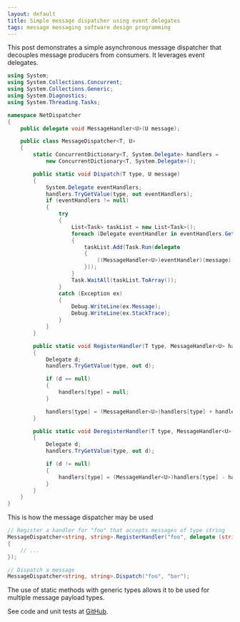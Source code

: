 ```yaml
---
layout: default
title: Simple message dispatcher using event delegates
tags: message messaging software design programming
---
```


This post demonstrates a simple asynchronous message dispatcher that decouples message producers from consumers. It leverages event delegates.

```c#
using System;
using System.Collections.Concurrent;
using System.Collections.Generic;
using System.Diagnostics;
using System.Threading.Tasks;

namespace NetDispatcher
{
    public delegate void MessageHandler<U>(U message);

    public class MessageDispatcher<T, U>
    {
        static ConcurrentDictionary<T, System.Delegate> handlers =
            new ConcurrentDictionary<T, System.Delegate>();

        public static void Dispatch(T type, U message)
        {
            System.Delegate eventHandlers;
            handlers.TryGetValue(type, out eventHandlers);
            if (eventHandlers != null)
            {
                try
                {
                    List<Task> taskList = new List<Task>();
                    foreach (Delegate eventHandler in eventHandlers.GetInvocationList())
                    {
                        taskList.Add(Task.Run(delegate
                        {
                            ((MessageHandler<U>)eventHandler)(message);
                        }));
                    }
                    Task.WaitAll(taskList.ToArray());
                }
                catch (Exception ex)
                {
                    Debug.WriteLine(ex.Message);
                    Debug.WriteLine(ex.StackTrace);
                }
            }
        }

        public static void RegisterHandler(T type, MessageHandler<U> handler)
        {
            Delegate d;
            handlers.TryGetValue(type, out d);

            if (d == null)
            {
                handlers[type] = null;
            }

            handlers[type] = (MessageHandler<U>)handlers[type] + handler;
        }

        public static void DeregisterHandler(T type, MessageHandler<U> handler)
        {
            Delegate d;
            handlers.TryGetValue(type, out d);

            if (d != null)
            {
                handlers[type] = (MessageHandler<U>)handlers[type] - handler;
            }
        }
    }
}
```

This is how the message dispatcher may be used

```c#
// Register a handler for "foo" that accepts messages of type string
MessageDispatcher<string, string>.RegisterHandler("foo", delegate (string message)
{
    // ...
});

// Dispatch a message
MessageDispatcher<string, string>.Dispatch("foo", "bar");
```

The use of static methods with generic types allows it to be used for multiple message payload types.

See code and unit tests at [GitHub](https://github.com/tewarid/net-dispatcher).
